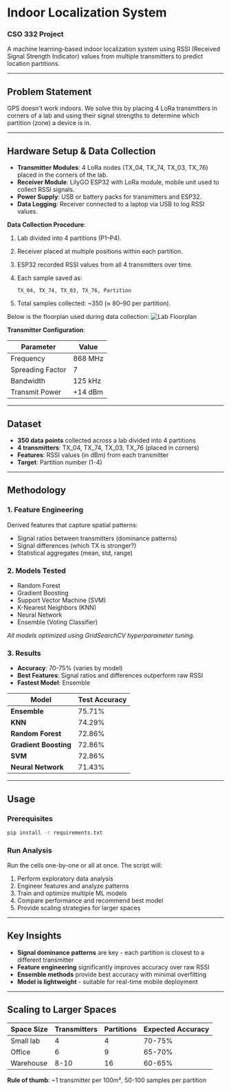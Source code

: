 # Indoor Localization System

### CSO 332 Project

A machine learning-based indoor localization system using RSSI (Received Signal Strength Indicator) values from multiple transmitters to predict location partitions.

---

## Problem Statement

GPS doesn't work indoors. We solve this by placing 4 LoRa transmitters in corners of a lab and using their signal strengths to determine which partition (zone) a device is in.

---

## Hardware Setup & Data Collection

- **Transmitter Modules**: 4 LoRa nodes (TX_04, TX_74, TX_03, TX_76) placed in the corners of the lab.
- **Receiver Module**: LilyGO ESP32 with LoRa module, mobile unit used to collect RSSI signals.
- **Power Supply**: USB or battery packs for transmitters and ESP32.
- **Data Logging**: Receiver connected to a laptop via USB to log RSSI values.

**Data Collection Procedure**:

1. Lab divided into 4 partitions (P1–P4).
2. Receiver placed at multiple positions within each partition.
3. ESP32 recorded RSSI values from all 4 transmitters over time.
4. Each sample saved as:

   ```
   TX_04, TX_74, TX_03, TX_76, Partition
   ```

5. Total samples collected: ~350 (≈ 80–90 per partition).

Below is the floorplan used during data collection:
![Lab Floorplan](images/lab_floorplan.png)

**Transmitter Configuration**:

| Parameter        | Value   |
| ---------------- | ------- |
| Frequency        | 868 MHz |
| Spreading Factor | 7       |
| Bandwidth        | 125 kHz |
| Transmit Power   | +14 dBm |

---

## Dataset

- **350 data points** collected across a lab divided into 4 partitions
- **4 transmitters**: TX_04, TX_74, TX_03, TX_76 (placed in corners)
- **Features**: RSSI values (in dBm) from each transmitter
- **Target**: Partition number (1-4)

---

## Methodology

### 1. Feature Engineering

Derived features that capture spatial patterns:

- Signal ratios between transmitters (dominance patterns)
- Signal differences (which TX is stronger?)
- Statistical aggregates (mean, std, range)

### 2. Models Tested

- Random Forest
- Gradient Boosting
- Support Vector Machine (SVM)
- K-Nearest Neighbors (KNN)
- Neural Network
- Ensemble (Voting Classifier)

_All models optimized using GridSearchCV hyperparameter tuning._

### 3. Results

- **Accuracy**: 70-75% (varies by model)
- **Best Features**: Signal ratios and differences outperform raw RSSI
- **Fastest Model**: Ensemble

| Model                 | Test Accuracy |
| --------------------- | ------------- |
| **Ensemble**          | 75.71%        |
| **KNN**               | 74.29%        |
| **Random Forest**     | 72.86%        |
| **Gradient Boosting** | 72.86%        |
| **SVM**               | 72.86%        |
| **Neural Network**    | 71.43%        |

---

## Usage

### Prerequisites

```bash
pip install -r requirements.txt
```

### Run Analysis

Run the cells one-by-one or all at once. The script will:

1. Perform exploratory data analysis
2. Engineer features and analyze patterns
3. Train and optimize multiple ML models
4. Compare performance and recommend best model
5. Provide scaling strategies for larger spaces

---

## Key Insights

- **Signal dominance patterns** are key - each partition is closest to a different transmitter
- **Feature engineering** significantly improves accuracy over raw RSSI
- **Ensemble methods** provide best accuracy with minimal overfitting
- **Model is lightweight** - suitable for real-time mobile deployment

---

## Scaling to Larger Spaces

| Space Size | Transmitters | Partitions | Expected Accuracy |
| ---------- | ------------ | ---------- | ----------------- |
| Small lab  | 4            | 4          | 70-75%            |
| Office     | 6            | 9          | 65-70%            |
| Warehouse  | 8-10         | 16         | 60-65%            |

**Rule of thumb**: ~1 transmitter per 100m², 50-100 samples per partition

